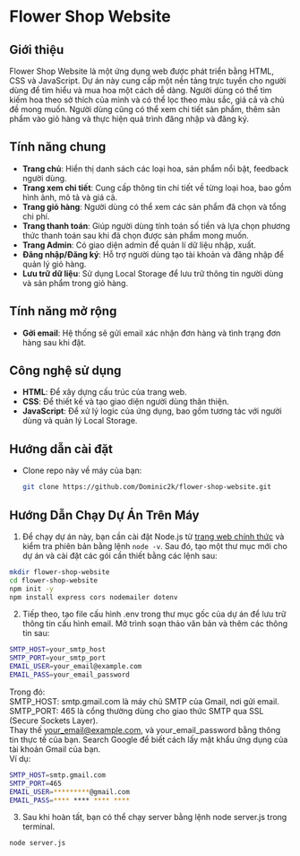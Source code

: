 # Flower Shop Website

## Giới thiệu

Flower Shop Website là một ứng dụng web được phát triển bằng HTML, CSS và JavaScript. Dự án này cung cấp một nền tảng trực tuyến cho người dùng để tìm hiểu và mua hoa một cách dễ dàng. Người dùng có thể tìm kiếm hoa theo sở thích của mình và có thể lọc theo màu sắc, giá cả và chủ đề mong muốn. Người dùng cũng có thể xem chi tiết sản phẩm, thêm sản phẩm vào giỏ hàng và thực hiện quá trình đăng nhập và đăng ký.

## Tính năng chung

- **Trang chủ**: Hiển thị danh sách các loại hoa, sản phẩm nổi bật, feedback người dùng.
- **Trang xem chi tiết**: Cung cấp thông tin chi tiết về từng loại hoa, bao gồm hình ảnh, mô tả và giá cả.
- **Trang giỏ hàng**: Người dùng có thể xem các sản phẩm đã chọn và tổng chi phí.
- **Trang thanh toán**: Giúp người dùng tính toán số tiền và lựa chọn phương thức thanh toán sau khi đã chọn được sản phẩm mong muốn.
- **Trang Admin**: Có giao diện admin để quản lí dữ liệu nhập, xuất.
- **Đăng nhập/Đăng ký**: Hỗ trợ người dùng tạo tài khoản và đăng nhập để quản lý giỏ hàng.
- **Lưu trữ dữ liệu**: Sử dụng Local Storage để lưu trữ thông tin người dùng và sản phẩm trong giỏ hàng.

## Tính năng mở rộng

- **Gởi email**: Hệ thống sẽ gửi email xác nhận đơn hàng và tình trạng đơn hàng sau khi đặt.

## Công nghệ sử dụng

- **HTML**: Để xây dựng cấu trúc của trang web.
- **CSS**: Để thiết kế và tạo giao diện người dùng thân thiện.
- **JavaScript**: Để xử lý logic của ứng dụng, bao gồm tương tác với người dùng và quản lý Local Storage.

## Hướng dẫn cài đặt

- Clone repo này về máy của bạn:
   ```bash
   git clone https://github.com/Dominic2k/flower-shop-website.git
   ```

## Hướng Dẫn Chạy Dự Án Trên Máy

1. Để chạy dự án này, bạn cần cài đặt Node.js từ [trang web chính thức](https://nodejs.org/) và kiểm tra phiên bản bằng lệnh `node -v`. Sau đó, tạo một thư mục mới cho dự án và cài đặt các gói cần thiết bằng các lệnh sau:

```bash
mkdir flower-shop-website
cd flower-shop-website
npm init -y
npm install express cors nodemailer dotenv
```

2. Tiếp theo, tạo file cấu hình .env trong thư mục gốc của dự án để lưu trữ thông tin cấu hình email. Mở trình soạn thảo văn bản và thêm các thông tin sau:
```bash
SMTP_HOST=your_smtp_host
SMTP_PORT=your_smtp_port
EMAIL_USER=your_email@example.com
EMAIL_PASS=your_email_password
```
Trong đó:
<br>
SMTP_HOST: smtp.gmail.com là máy chủ SMTP của Gmail, nơi gửi email.
<br>
SMTP_PORT: 465 là cổng thường dùng cho giao thức SMTP qua SSL (Secure Sockets Layer).
<br>
Thay thế your_email@example.com, và your_email_password bằng thông tin thực tế của bạn. Search Google để biết cách lấy mật khẩu ứng dụng của tài khoản Gmail của bạn.
<br>
Ví dụ:

```bash
SMTP_HOST=smtp.gmail.com
SMTP_PORT=465
EMAIL_USER=*********@gmail.com
EMAIL_PASS=**** **** **** ****
```
3. Sau khi hoàn tất, bạn có thể chạy server bằng lệnh node server.js trong terminal.

```bash
node server.js
```
